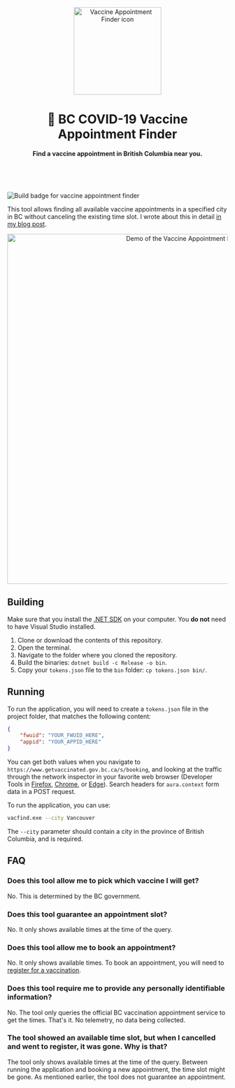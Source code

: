 <div align="center">
	<img alt="Vaccine Appointment Finder icon" src="images/logo-256.png" width="200" height="200" />
	<h1>💉 BC COVID-19 Vaccine Appointment Finder</h1>
	<p>
		<b>Find a vaccine appointment in British Columbia near you.</b>
	</p>
	<br>
	<br>
	<br>
</div>

![Build badge for vaccine appointment finder](https://github.com/dend/vaccine-appointment-finder/actions/workflows/build.yml/badge.svg)

This tool allows finding all available vaccine appointments in a specified city in BC without canceling the existing time slot. I wrote about this in detail [in my blog post](https://den.dev/blog/vaccine/).

<div align="center">
	<img alt="Demo of the Vaccine Appointment Finder" src="images/vac-demo.gif" width="800">
</div>

## Building

Make sure that you install the [.NET SDK](https://dotnet.microsoft.com/download) on your computer. You **do not** need to have Visual Studio installed.

1. Clone or download the contents of this repository.
1. Open the terminal.
1. Navigate to the folder where you cloned the repository.
1. Build the binaries: `dotnet build -c Release -o bin`.
1. Copy your `tokens.json` file to the `bin` folder: `cp tokens.json bin/`.

## Running

To run the application, you will need to create a `tokens.json` file in the project folder, that matches the following content:

```json
{
	"fwuid": "YOUR_FWUID_HERE",
	"appid": "YOUR_APPID_HERE"
}
```

You can get both values when you navigate to `https://www.getvaccinated.gov.bc.ca/s/booking`, and looking at the traffic through the network inspector in your favorite web browser (Developer Tools in [Firefox](https://developer.mozilla.org/docs/Learn/Common_questions/What_are_browser_developer_tools), [Chrome](https://developer.chrome.com/docs/devtools/), or [Edge](https://docs.microsoft.com/microsoft-edge/devtools-guide-chromium/)). Search headers for `aura.context` form data in a POST request.

To run the application, you can use:

```bash
vacfind.exe --city Vancouver
```

The `--city` parameter should contain a city in the province of British Columbia, and is required.

## FAQ

### Does this tool allow me to pick which vaccine I will get?

No. This is determined by the BC government.

### Does this tool guarantee an appointment slot?

No. It only shows available times at the time of the query.

### Does this tool allow me to book an appointment?

No. It only shows available times. To book an appointment, you will need to [register for a vaccination](https://www2.gov.bc.ca/gov/content/covid-19/vaccine/register).

### Does this tool require me to provide any personally identifiable information?

No. The tool only queries the official BC vaccination appointment service to get the times. That's it. No telemetry, no data being collected.

### The tool showed an available time slot, but when I cancelled and went to register, it was gone. Why is that?

The tool only shows available times at the time of the query. Between running the application and booking a new appointment, the time slot might be gone. As mentioned earlier, the tool does not guarantee an appointment.
